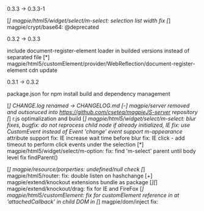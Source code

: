 0.3.3 -> 0.3.3-1

[*] magpie/html5/widget/select/m-select: selection list width fix
[*] magpie/crypt/base64: @deprecated

0.3.2 -> 0.3.3

include document-register-element loader in builded versions instead of separated file
[*] magpie/html5/customElement/provider/WebReflection/document-register-element cdn update

0.3.1 -> 0.3.2

package.json for npm install build and dependency management

[*] CHANGE.log renamed -> CHANGELOG.md
[-] magpie/server removed and outsoruced into https://github.com/csetea/magpieJS-server repository
[*] r.js optimalization and build
[*] magpie/html5/widget/select/m-select:
		blur fixes,
		bugfix: do not reprocess child node if already initialized,
		IE fix: use CustomEvent instead of Event
		'change' event support
		m-appearance* attribute support
		fix: IE increase wait time before blur
		fix: IE click - add timeout to perform click events under the selection
[*] magpie/html5/widget/select/m-option:
		fix: find 'm-select' parent until body level
		fix findParent()

[*] magpie/resource/porperties: undefined/null check
[*] magpie/html5/router: fix: double listen on hashchange
[+] magpie/extend/knockout extensions bundle as package
[*][*] magpie/extend/knockout/drag: fix for IE and FireFox
[*] magpie/html5/customElement:
		fix for customElement reference in at 'attachedCallback' in child DOM in
[*] magpie/dom/inject fix: <template> supported, IE


0.3 -> 0.3.1

[*] magpie/html5/router
[*][*] bugfix: callback page.js next
[*][*] listen hash change
[+][+] visitHashQuery: ignoreHandlers parameter
[*][*] hashhQuery parameter bugfix
[+] magpie/extend/knockout/stopBinding
[+] magpie/extend/knockout/drag (dnd support)
[+] magpie/extend/knockout/drop (dnd support)
[+] magpie/html5/widget/select: enhanced select/dropdown box widget, tag name: 'm-select'
[-] magpie/dom/router (removed: cleanup)
[+] magpie/dom/grid Static (but configurable), CSS attributer selector based fast grid system.
	Note: magpie/html5/widget/grid Dynamic, HTML5 customElement + flex container based grid system.


0.2 -> 0.3

New modules:
[+] magpie/server/appServer
[+] mapgie/html5/router

Removed modules:
[-] magpie/view/viewProxy
[-] magpie/template -> magpie/resource/template -> removed
[-] magpie/view/router
[-] magpie/resourceLoader

Renamed modules:
[*] magpie/util/base64 -> magpie/crypt/base64
[*] magpie/idgenerator -> magpie/util/idgenerator
[*] magpie/view/customElement -> magpie/html5/customElement package (ie8+ support)
[*] magpie/view/grid -> magpie/html5/widget/grid
[*] magpie/view/m-source -> magpie/html5/widget/m-source
[*] magpie/view/m-view -> magpie/html5/widget/m-inject (+ added customElement casting mechanism)
[*] magpie/view/404 -> magpie/html5/widget/404 (converted to customElement)
[*] magpie/knockout-enterkey -> magpie/extend/knockout/enterkey
[*] magpie/resource -> magpie/resource/properties package (newly implemented as loader plugin)
[*] magpie/ui/page100 -> magpie/dom/page100
[*] magpie/ui/mediaQueries -> magpie/dom/mediaQueries
[*] magpie/ui/visibility -> magpie/dom/visibility
[*] magpie/ui/align -> magpie/dom/align
[*] magpie/ui/sticky -> magpie/dom/sticky
[*] magpie/log/log -> magpie/log/main

Notes:
[+] JSHint validation on sources to improve quality and detect potential problems
[*] mapgie/util/config: new support deep merge
[*] to update 'log' package: use 'magpie/log' path instead of 'log'
[*] to update 'log' package in configuration: rename 'log' to 'magpie/log/main'
